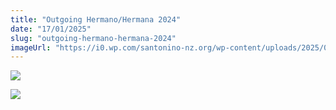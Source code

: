 ```yaml
---
title: "Outgoing Hermano/Hermana 2024"
date: "17/01/2025"
slug: "outgoing-hermano-hermana-2024"
imageUrl: "https://i0.wp.com/santonino-nz.org/wp-content/uploads/2025/01/473263120_1276765250040965_2229519081694988084_n.jpg?resize=1024%2C768&ssl=1"
---
```


[![](https://i0.wp.com/santonino-nz.org/wp-content/uploads/2025/01/473263120_1276765250040965_2229519081694988084_n.jpg?resize=1024%2C768&ssl=1)](https://i0.wp.com/santonino-nz.org/wp-content/uploads/2025/01/473263120_1276765250040965_2229519081694988084_n.jpg?ssl=1)

[![](https://i0.wp.com/santonino-nz.org/wp-content/uploads/2025/01/473542609_2372231676452493_9189047293930220069_n.jpg?resize=1024%2C768&ssl=1)](https://i0.wp.com/santonino-nz.org/wp-content/uploads/2025/01/473542609_2372231676452493_9189047293930220069_n.jpg?ssl=1)